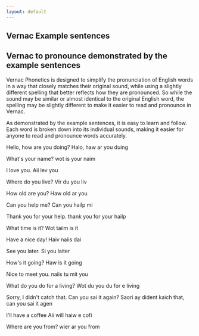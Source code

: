```yaml
---
layout: default
---
```


## Vernac Example sentences

## Vernac to pronounce demonstrated by the example sentences
Vernac Phonetics is designed to simplify the pronunciation of English words in a way that closely matches their original sound, while using a slightly different spelling that better reflects how they are pronounced. So while the sound may be similar or almost identical to the original English word, the spelling may be slightly different to make it easier to read and pronounce in Vernac.


As demonstrated by the example sentences, it is easy to learn and follow. Each word is broken down into its individual sounds, making it easier for anyone to read and pronounce words accurately. 

Hello, how are you doing? 
Halo, haw ar you duing

What's your name? 
wot is your naim

I love you.
Aii lev you

Where do you live? 
Vir du you liv

How old are you?
Haw old ar you

Can you help me? 
Can you hailp mi

Thank you for your help. 
thank you for your hailp

What time is it? 
Wot taiim is it

Have a nice day! 
Haiv naiis dai

See you later. 
Si you laiter

How's it going? 
Haw is it going

Nice to meet you.
naiis tu mit you

What do you do for a living? 
Wot du you du for e living

Sorry, I didn't catch that. Can you sai it again? 
Saori ay dident kaich that, can you sai it agen

I'll have a coffee
Aii will haiw e cofi

Where are you from? 
wier ar you from



